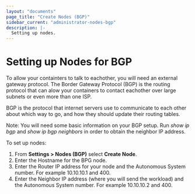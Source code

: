 ```yaml
---
layout: "documents"
page_title: "Create Nodes (BGP)"
sidebar_current: "administrator-nodes-bgp"
description: |-
  Setting up nodes.
---
```


# Setting up Nodes for BGP

To allow your containters to talk to eachother, you will need an external gateway protocol. The Border Gateway Protocol (BGP) is the routing protocol that can alow your containers to contact eachother over large subnets or even more than one ISP. 

BGP is the protocol that internet servers use to communicate to each other about which way to go, and how they should update their routing tables.

Note: You will need some basic information on your BGP setup. Run _show ip bgp_ and _show ip bgp neighbors_ in order to obtain the neighbor IP address.

To set up nodes:

1. From **Settings > Nodes (BGP)** select **Create Node**.
2. Enter the Hostname for the BPG node.
3. Enter the Router IP address for your node and the Autonomous System number.
   For example 10.10.10.1 and 400. 
4. Enter the Neighbor IP address (where you will send the workload) and the Autonomous System number.
   For example 10.10.10.2 and 400.

